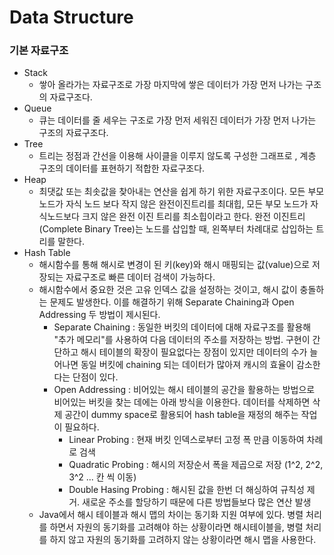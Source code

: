 # Data Structure

### 기본 자료구조
* Stack 
	* 쌓아 올라가는 자료구조로 가장 마지막에 쌓은 데이터가 가장 먼저 나가는 구조의 자료구조다.
* Queue
	* 큐는 데이터를 줄 세우는 구조로 가장 먼저 세워진 데이터가 가장 먼저 나가는 구조의 자료구조다.
* Tree
	* 트리는 정점과 간선을 이용해 사이클을 이루지 않도록 구성한 그래프로 , 계층 구조의 데이터를 표현하기 적합한 자료구조다.
* Heap
	* 최댓값 또는 최솟값을 찾아내는 연산을 쉽게 하기 위한 자료구조이다. 모든 부모 노드가 자식 노드 보다 작지 않은 완전이진트리를 최대힙, 모든 부모 노드가 자식노드보다 크지 않은 완전 이진 트리를 최소힙이라고 한다. 완전 이진트리(Complete Binary Tree)는 노드를 삽입할 때, 왼쪽부터 차례대로 삽입하는 트리를 말한다.
* Hash Table
	* 해시함수를 통해 해시로 변경이 된 키(key)와 해시 매핑되는 값(value)으로 저장되는 자료구조로 빠른 데이터 검색이 가능하다. 
	* 해시함수에서 중요한 것은 고유 인덱스 값을 설정하는 것이고, 해시 값이 충돌하는 문제도 발생한다. 이를 해결하기 위해 Separate Chaining과 Open Addressing 두 방법이 제시된다.
		* Separate Chaining : 동일한 버킷의 데이터에 대해 자료구조를 활용해 "추가 메모리"를 사용하여 다음 데이터의 주소를 저장하는 방법. 구현이 간단하고 해시 테이블의 확장이 필요없다는 장점이 있지만 데이터의 수가 늘어나면 동일 버킷에 chaining 되는 데이터가 많아져 캐시의 효율이 감소한다는 단점이 있다.
		* Open Addressing : 비어있는 해시 테이블의 공간을 활용하는 방법으로 비어있는 버킷을 찾는 데에는 아래 방식을 이용한다. 데이터를 삭제하면 삭제 공간이 dummy space로 활용되어 hash table을 재정의 해주는 작업이 필요하다.
			* Linear Probing : 현재 버킷 인덱스로부터 고정 폭 만큼 이동하여 차례로 검색
			* Quadratic Probing : 해시의 저장순서 폭을 제곱으로 저장 (1^2, 2^2, 3^2 ... 칸 씩 이동)
			* Double Hasing Probing : 해시된 값을 한번 더 해싱하여 규칙성 제거. 새로운 주소를 할당하기 때문에 다른 방법들보다 많은 연산 발생			
	* Java에서 해시 테이블과 해시 맵의 차이는 동기화 지원 여부에 있다. 병렬 처리를 하면서 자원의 동기화를 고려해야 하는 상황이라면 해시테이블을, 병렬 처리를 하지 않고 자원의 동기화를 고려하지 않는 상황이라면 해시 맵을 사용한다.